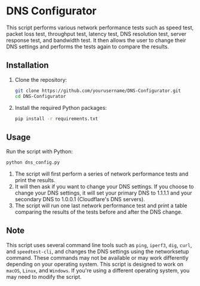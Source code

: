 # DNS Configurator

This script performs various network performance tests such as speed test, packet loss test, throughput test, latency test, DNS resolution test, server response test, and bandwidth test. It then allows the user to change their DNS settings and performs the tests again to compare the results.

## Installation

1. Clone the repository:
    ```bash
    git clone https://github.com/yourusername/DNS-Configurator.git
    cd DNS-Configurator
    ```

2. Install the required Python packages:
    ```bash
    pip install -r requirements.txt
    ```

## Usage

Run the script with Python:
```bash
python dns_config.py
```
1. The script will first perform a series of network performance tests and print the results.
2. It will then ask if you want to change your DNS settings. If you choose to change your DNS settings, it will set your primary DNS to 1.1.1.1 and your secondary DNS to 1.0.0.1 (Cloudflare's DNS servers).
3. The script will run one last network performance test and print a table comparing the results of the tests before and after the DNS change.

## Note
This script uses several command line tools such as `ping`, `iperf3`, `dig`, `curl`, and `speedtest-cli`, and changes the DNS settings using the networksetup command. These commands may not be available or may work differently depending on your operating system. This script is designed to work on `macOS`, `Linux`, and `Windows`. If you're using a different operating system, you may need to modify the script.

